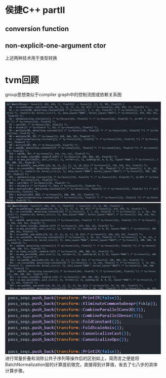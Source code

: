 # 侯捷C++ partII

## conversion function
## non-explicit-one-argument ctor
上述两种技术用于类型转换

# tvm回顾

group思想类似于compiler graph中的控制流图或依赖关系图

![before](before.png)
![after](after.png)

![op1](op1.png)
进行常量折叠和消除公共子序列等操作后的区别如上，简而言之便是将BatchNormalization层的计算提前做完，直接得到计算值，省去了七八步的具体计算步骤。
